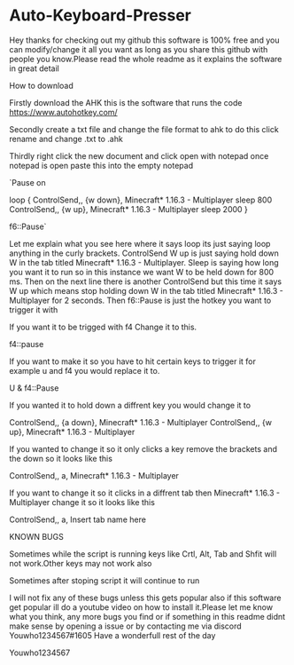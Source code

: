 # Auto-Keyboard-Presser




Hey thanks for checking out my github this software is 100% free and you can modify/change it all you want as long as you share this github with people you know.Please read the whole readme as it explains the software in great detail

How to download 


Firstly download the AHK this is the software that runs the code
https://www.autohotkey.com/

Secondly create a txt file and change the file format to ahk to do this click rename and change .txt to .ahk 

Thirdly right click the new document and click open with notepad once notepad is open paste this into the empty notepad 


`Pause on

loop
{
ControlSend,,  {w down}, Minecraft* 1.16.3 - Multiplayer
sleep 800
ControlSend,,  {w up}, Minecraft* 1.16.3 - Multiplayer
sleep 2000
}

f6::Pause`






Let me explain what you see here where it says loop its just saying loop anything in the curly brackets. ControlSend W up is just saying hold down W in the tab titled
Minecraft* 1.16.3 - Multiplayer.
Sleep is saying  how long you want it to run so in this instance we want W to be held down for 800 ms.
Then on the next line there is another ControlSend but this time it says W up which means stop holding down W in the tab titled Minecraft* 1.16.3 - Multiplayer for 2 seconds.
Then f6::Pause is just the hotkey  you want to trigger it with 

If you want it to be trigged with f4 Change it to this.

f4::pause

If you want to make it so you have to hit certain keys to trigger it for example u and f4 you would replace it to.

U & f4::Pause

If you wanted it to hold down a diffrent key you would change it to

ControlSend,,  {a down}, Minecraft* 1.16.3 - Multiplayer
ControlSend,,  {w up}, Minecraft* 1.16.3 - Multiplayer

If you wanted to change it so it only clicks a key remove the brackets and the down so it looks like this 

ControlSend,,  a, Minecraft* 1.16.3 - Multiplayer

If you want to change it so it clicks in a diffrent tab then Minecraft* 1.16.3 - Multiplayer change it so it looks like this 

ControlSend,,  a, Insert tab name here





KNOWN BUGS

Sometimes while the script is running keys like Crtl, Alt, Tab and  Shfit
will not work.Other keys may not work also

Sometimes after stoping script it will continue to run

I will not fix any of these bugs unless this gets popular also if this software get popular ill do a youtube video on how to install it.Please let me know what you think, any more bugs you find or if something in this readme didnt make sense by opening a issue or by contacting me via discord Youwho1234567#1605 Have a wonderfull rest of the day

Youwho1234567 


